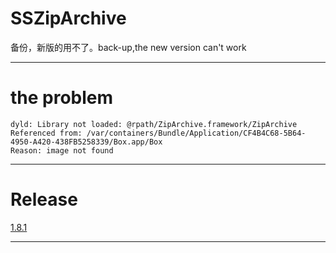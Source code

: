 # SSZipArchive
备份，新版的用不了。back-up,the new version can't work

---

# the problem
```
dyld: Library not loaded: @rpath/ZipArchive.framework/ZipArchive
Referenced from: /var/containers/Bundle/Application/CF4B4C68-5B64-4950-A420-438FB5258339/Box.app/Box
Reason: image not found
```

---

# Release
[1.8.1](https://github.com/ZipArchive/ZipArchive/releases/tag/v1.8.1)

---
